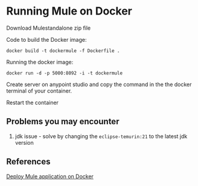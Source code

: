 # Running Mule on Docker
Download Mulestandalone zip file

Code to build the Docker image:

    docker build -t dockermule -f Dockerfile .

Running the docker image:

    docker run -d -p 5000:8092 -i -t dockermule

Create server on anypoint studio and copy the command in the the docker terminal of your container.

Restart the container

## Problems you may encounter
1. jdk issue - solve by changing the `eclipse-temurin:21` to the latest jdk version

## References
[Deploy Mule application on Docker](https://medium.com/@brojoluck/deploy-mule-application-on-docker-dc3fddf6e99f)
